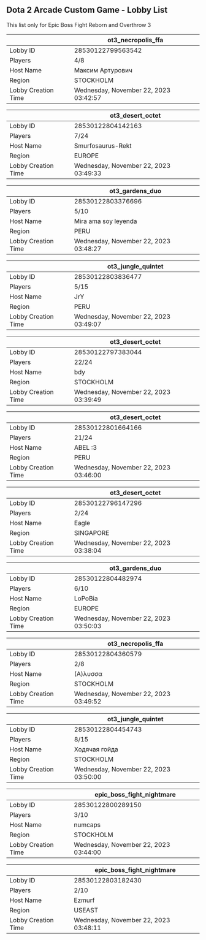 ## Dota 2 Arcade Custom Game - Lobby List

This list only for Epic Boss Fight Reborn and Overthrow 3

|  | ot3_necropolis_ffa |
| ------ | ------ |
| Lobby ID | 28530122799563542 |
| Players | 4/8 |
| Host Name | Максим Артурович |
| Region | STOCKHOLM |
| Lobby Creation Time | Wednesday, November 22, 2023 03:42:57 |


|  | ot3_desert_octet |
| ------ | ------ |
| Lobby ID | 28530122804142163 |
| Players | 7/24 |
| Host Name | Smurfosaurus-Rekt |
| Region | EUROPE |
| Lobby Creation Time | Wednesday, November 22, 2023 03:49:33 |


|  | ot3_gardens_duo |
| ------ | ------ |
| Lobby ID | 28530122803376696 |
| Players | 5/10 |
| Host Name | Mira ama soy leyenda |
| Region | PERU |
| Lobby Creation Time | Wednesday, November 22, 2023 03:48:27 |


|  | ot3_jungle_quintet |
| ------ | ------ |
| Lobby ID | 28530122803836477 |
| Players | 5/15 |
| Host Name | JrY |
| Region | PERU |
| Lobby Creation Time | Wednesday, November 22, 2023 03:49:07 |


|  | ot3_desert_octet |
| ------ | ------ |
| Lobby ID | 28530122797383044 |
| Players | 22/24 |
| Host Name | bdy |
| Region | STOCKHOLM |
| Lobby Creation Time | Wednesday, November 22, 2023 03:39:49 |


|  | ot3_desert_octet |
| ------ | ------ |
| Lobby ID | 28530122801664166 |
| Players | 21/24 |
| Host Name | ABEL :3 |
| Region | PERU |
| Lobby Creation Time | Wednesday, November 22, 2023 03:46:00 |


|  | ot3_desert_octet |
| ------ | ------ |
| Lobby ID | 28530122796147296 |
| Players | 2/24 |
| Host Name | Eagle |
| Region | SINGAPORE |
| Lobby Creation Time | Wednesday, November 22, 2023 03:38:04 |


|  | ot3_gardens_duo |
| ------ | ------ |
| Lobby ID | 28530122804482974 |
| Players | 6/10 |
| Host Name | LoPoBia |
| Region | EUROPE |
| Lobby Creation Time | Wednesday, November 22, 2023 03:50:03 |


|  | ot3_necropolis_ffa |
| ------ | ------ |
| Lobby ID | 28530122804360579 |
| Players | 2/8 |
| Host Name | (Α)λυσσα |
| Region | STOCKHOLM |
| Lobby Creation Time | Wednesday, November 22, 2023 03:49:52 |


|  | ot3_jungle_quintet |
| ------ | ------ |
| Lobby ID | 28530122804454743 |
| Players | 8/15 |
| Host Name | Ходячая гойда |
| Region | STOCKHOLM |
| Lobby Creation Time | Wednesday, November 22, 2023 03:50:00 |


|  | epic_boss_fight_nightmare |
| ------ | ------ |
| Lobby ID | 28530122800289150 |
| Players | 3/10 |
| Host Name | numcaps |
| Region | STOCKHOLM |
| Lobby Creation Time | Wednesday, November 22, 2023 03:44:00 |


|  | epic_boss_fight_nightmare |
| ------ | ------ |
| Lobby ID | 28530122803182430 |
| Players | 2/10 |
| Host Name | Ezmurf |
| Region | USEAST |
| Lobby Creation Time | Wednesday, November 22, 2023 03:48:11 |


